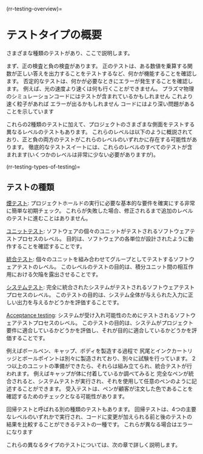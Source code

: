 (rr-testing-overview)=
# テストタイプの概要

さまざまな種類のテストがあり、ここで説明します。

まず、正の検査と負の検査があります。 正のテストは、ある数値を乗算する関数が正しい答えを出力することをテストするなど、何かが機能することを確認します。 否定的なテストは、何かが必要なときにエラーが発生することを確認します。 例えば、光の速度より速くは何も行くことができません。 プラズマ物理のシミュレーションコードにはテストが含まれているかもしれません これより速く粒子があれば エラーが出るかもしれません コードにはより深い問題があることを示しています

これらの2種類のテストに加えて、プロジェクトのさまざまな側面をテストする異なるレベルのテストもあります。 これらのレベルは以下のように概説されており、正と負の両方のテストがこれらのレベルのいずれかに存在する可能性があります。 徹底的なテストスイートには、これらのレベルのすべてのテストが含まれます(いくつかのレベルは非常に少ない必要がありますが)。

(rr-testing-types-of-testing)=
## テストの種類

[煙テスト](#Smoke_testing): プロジェクトホールドの実行に必要な基本的な要件を確実にする非常に簡単な初期チェック。 これらが失敗した場合、修正されるまで追加のレベルのテストに進むことはありません。

[ユニットテスト](#Unit_tests): ソフトウェアの個々のユニットがテストされるソフトウェアテストプロセスのレベル。 目的は、ソフトウェアの各単位が設計されたように動作することを確認することです。

[統合テスト](#Integration_testing): 個々のユニットを組み合わせてグループとしてテストするソフトウェアテストのレベル。 このレベルのテストの目的は、積分ユニット間の相互作用における欠陥を露出させることです。

[システムテスト](#System_tests): 完全に統合されたシステムがテストされるソフトウェアテストプロセスのレベル。 このテストの目的は、システム全体が与えられた入力に正しい出力を与えるかどうかを評価することです。

[Acceptance testing](#Acceptance_testing): システムが受け入れ可能性のためにテストされるソフトウェアテストプロセスのレベル。 このテストの目的は、システムがプロジェクト要件に適合しているかどうかを評価し、それが目的に適合しているかどうかを評価することです。

例えばボールペン、キャップ、ボディを製造する過程で 尻尾とインクカートリッジとボールポイントは別々に製造されており、別々に試験を行っています。 2つ以上のユニットの準備ができたら、それらは組み立てられ、統合テストが行われます。 例えばキャップが体に付着しているか調べてみると 完全なペンが統合されると、システムテストが実行され、それを使用して任意のペンのように記述することができます。 受入テストは、ペンが顧客が注文した色であることを確認するためのチェックとなる可能性があります。

回帰テストと呼ばれる別の種類のテストもあります。 回帰テストは、4つの主要なレベルのいずれかで実行され、コードに変更が加えられる前と後のテストの結果を比較することができるテストの一種です。 これらが異なる場合はエラーになります

これらの異なるタイプのテストについては、次の章で詳しく説明します。
